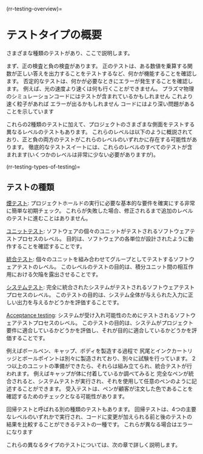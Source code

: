 (rr-testing-overview)=
# テストタイプの概要

さまざまな種類のテストがあり、ここで説明します。

まず、正の検査と負の検査があります。 正のテストは、ある数値を乗算する関数が正しい答えを出力することをテストするなど、何かが機能することを確認します。 否定的なテストは、何かが必要なときにエラーが発生することを確認します。 例えば、光の速度より速くは何も行くことができません。 プラズマ物理のシミュレーションコードにはテストが含まれているかもしれません これより速く粒子があれば エラーが出るかもしれません コードにはより深い問題があることを示しています

これらの2種類のテストに加えて、プロジェクトのさまざまな側面をテストする異なるレベルのテストもあります。 これらのレベルは以下のように概説されており、正と負の両方のテストがこれらのレベルのいずれかに存在する可能性があります。 徹底的なテストスイートには、これらのレベルのすべてのテストが含まれます(いくつかのレベルは非常に少ない必要がありますが)。

(rr-testing-types-of-testing)=
## テストの種類

[煙テスト](#Smoke_testing): プロジェクトホールドの実行に必要な基本的な要件を確実にする非常に簡単な初期チェック。 これらが失敗した場合、修正されるまで追加のレベルのテストに進むことはありません。

[ユニットテスト](#Unit_tests): ソフトウェアの個々のユニットがテストされるソフトウェアテストプロセスのレベル。 目的は、ソフトウェアの各単位が設計されたように動作することを確認することです。

[統合テスト](#Integration_testing): 個々のユニットを組み合わせてグループとしてテストするソフトウェアテストのレベル。 このレベルのテストの目的は、積分ユニット間の相互作用における欠陥を露出させることです。

[システムテスト](#System_tests): 完全に統合されたシステムがテストされるソフトウェアテストプロセスのレベル。 このテストの目的は、システム全体が与えられた入力に正しい出力を与えるかどうかを評価することです。

[Acceptance testing](#Acceptance_testing): システムが受け入れ可能性のためにテストされるソフトウェアテストプロセスのレベル。 このテストの目的は、システムがプロジェクト要件に適合しているかどうかを評価し、それが目的に適合しているかどうかを評価することです。

例えばボールペン、キャップ、ボディを製造する過程で 尻尾とインクカートリッジとボールポイントは別々に製造されており、別々に試験を行っています。 2つ以上のユニットの準備ができたら、それらは組み立てられ、統合テストが行われます。 例えばキャップが体に付着しているか調べてみると 完全なペンが統合されると、システムテストが実行され、それを使用して任意のペンのように記述することができます。 受入テストは、ペンが顧客が注文した色であることを確認するためのチェックとなる可能性があります。

回帰テストと呼ばれる別の種類のテストもあります。 回帰テストは、4つの主要なレベルのいずれかで実行され、コードに変更が加えられる前と後のテストの結果を比較することができるテストの一種です。 これらが異なる場合はエラーになります

これらの異なるタイプのテストについては、次の章で詳しく説明します。
